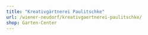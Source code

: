 ```yaml
---
title: "Kreativgärtnerei Paulitschke"
url: /wiener-neudorf/kreativgaertnerei-paulitschke/
shop: Garten-Center
---
```

